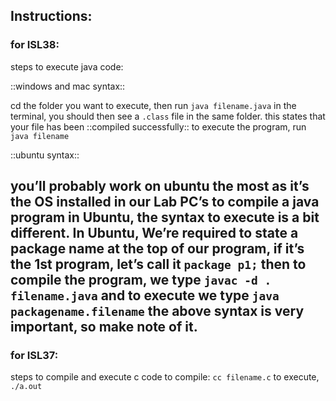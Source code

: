 ## Instructions:

### for ISL38:

steps to execute java code:

::windows and mac syntax::

cd the folder you want to execute, then run
`java filename.java`
in the terminal, you should then see a `.class` file in the same folder. this states that your file has been ::compiled successfully::
to execute the program, run `java filename`

::ubuntu syntax::

you’ll probably work on ubuntu the most as it’s the OS installed in our Lab PC’s
to compile a java program in Ubuntu, the syntax to execute is a bit different. In Ubuntu, We’re required to state a package name at the top of our program, if it’s the 1st program, let’s call it `package p1;`
then to compile the program, we type `javac -d . filename.java`
and to execute we type `java packagename.filename`
the above syntax is very important, so make note of it.
---
### for ISL37:
steps to compile and execute c code
to compile: `cc filename.c`
to execute, `./a.out`